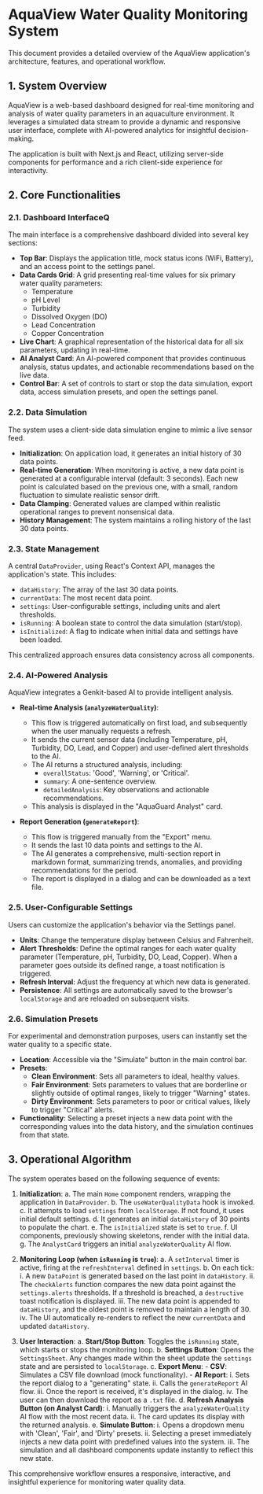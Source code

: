 # AquaView Water Quality Monitoring System

This document provides a detailed overview of the AquaView application's architecture, features, and operational workflow.

## 1. System Overview

AquaView is a web-based dashboard designed for real-time monitoring and analysis of water quality parameters in an aquaculture environment. It leverages a simulated data stream to provide a dynamic and responsive user interface, complete with AI-powered analytics for insightful decision-making.

The application is built with Next.js and React, utilizing server-side components for performance and a rich client-side experience for interactivity.

## 2. Core Functionalities

### 2.1. Dashboard InterfaceQ
The main interface is a comprehensive dashboard divided into several key sections:

-   **Top Bar**: Displays the application title, mock status icons (WiFi, Battery), and an access point to the settings panel.
-   **Data Cards Grid**: A grid presenting real-time values for six primary water quality parameters:
    -   Temperature
    -   pH Level
    -   Turbidity
    -   Dissolved Oxygen (DO)
    -   Lead Concentration
    -   Copper Concentration
-   **Live Chart**: A graphical representation of the historical data for all six parameters, updating in real-time.
-   **AI Analyst Card**: An AI-powered component that provides continuous analysis, status updates, and actionable recommendations based on the live data.
-   **Control Bar**: A set of controls to start or stop the data simulation, export data, access simulation presets, and open the settings panel.

### 2.2. Data Simulation
The system uses a client-side data simulation engine to mimic a live sensor feed.

-   **Initialization**: On application load, it generates an initial history of 30 data points.
-   **Real-time Generation**: When monitoring is active, a new data point is generated at a configurable interval (default: 3 seconds). Each new point is calculated based on the previous one, with a small, random fluctuation to simulate realistic sensor drift.
-   **Data Clamping**: Generated values are clamped within realistic operational ranges to prevent nonsensical data.
-   **History Management**: The system maintains a rolling history of the last 30 data points.

### 2.3. State Management
A central `DataProvider`, using React's Context API, manages the application's state. This includes:

-   `dataHistory`: The array of the last 30 data points.
-   `currentData`: The most recent data point.
-   `settings`: User-configurable settings, including units and alert thresholds.
-   `isRunning`: A boolean state to control the data simulation (start/stop).
-   `isInitialized`: A flag to indicate when initial data and settings have been loaded.

This centralized approach ensures data consistency across all components.

### 2.4. AI-Powered Analysis
AquaView integrates a Genkit-based AI to provide intelligent analysis.

-   **Real-time Analysis (`analyzeWaterQuality`)**:
    -   This flow is triggered automatically on first load, and subsequently when the user manually requests a refresh.
    -   It sends the current sensor data (including Temperature, pH, Turbidity, DO, Lead, and Copper) and user-defined alert thresholds to the AI.
    -   The AI returns a structured analysis, including:
        -   `overallStatus`: 'Good', 'Warning', or 'Critical'.
        -   `summary`: A one-sentence overview.
        -   `detailedAnalysis`: Key observations and actionable recommendations.
    -   This analysis is displayed in the "AquaGuard Analyst" card.

-   **Report Generation (`generateReport`)**:
    -   This flow is triggered manually from the "Export" menu.
    -   It sends the last 10 data points and settings to the AI.
    -   The AI generates a comprehensive, multi-section report in markdown format, summarizing trends, anomalies, and providing recommendations for the period.
    -   The report is displayed in a dialog and can be downloaded as a text file.

### 2.5. User-Configurable Settings
Users can customize the application's behavior via the Settings panel.

-   **Units**: Change the temperature display between Celsius and Fahrenheit.
-   **Alert Thresholds**: Define the optimal ranges for each water quality parameter (Temperature, pH, Turbidity, DO, Lead, Copper). When a parameter goes outside its defined range, a toast notification is triggered.
-   **Refresh Interval**: Adjust the frequency at which new data is generated.
-   **Persistence**: All settings are automatically saved to the browser's `localStorage` and are reloaded on subsequent visits.

### 2.6. Simulation Presets
For experimental and demonstration purposes, users can instantly set the water quality to a specific state.

-   **Location**: Accessible via the "Simulate" button in the main control bar.
-   **Presets**:
    -   **Clean Environment**: Sets all parameters to ideal, healthy values.
    -   **Fair Environment**: Sets parameters to values that are borderline or slightly outside of optimal ranges, likely to trigger "Warning" states.
    -   **Dirty Environment**: Sets parameters to poor or critical values, likely to trigger "Critical" alerts.
-   **Functionality**: Selecting a preset injects a new data point with the corresponding values into the data history, and the simulation continues from that state.

## 3. Operational Algorithm

The system operates based on the following sequence of events:

1.  **Initialization**:
    a. The main `Home` component renders, wrapping the application in `DataProvider`.
    b. The `useWaterQualityData` hook is invoked.
    c. It attempts to load `settings` from `localStorage`. If not found, it uses initial default settings.
    d. It generates an initial `dataHistory` of 30 points to populate the chart.
    e. The `isInitialized` state is set to `true`.
    f. UI components, previously showing skeletons, render with the initial data.
    g. The `AnalystCard` triggers an initial `analyzeWaterQuality` AI flow.

2.  **Monitoring Loop (when `isRunning` is `true`)**:
    a. A `setInterval` timer is active, firing at the `refreshInterval` defined in `settings`.
    b. On each tick:
        i. A new `DataPoint` is generated based on the last point in `dataHistory`.
        ii. The `checkAlerts` function compares the new data point against the `settings.alerts` thresholds. If a threshold is breached, a `destructive` toast notification is displayed.
        iii. The new data point is appended to `dataHistory`, and the oldest point is removed to maintain a length of 30.
        iv. The UI automatically re-renders to reflect the new `currentData` and updated `dataHistory`.

3.  **User Interaction**:
    a. **Start/Stop Button**: Toggles the `isRunning` state, which starts or stops the monitoring loop.
    b. **Settings Button**: Opens the `SettingsSheet`. Any changes made within the sheet update the `settings` state and are persisted to `localStorage`.
    c. **Export Menu**:
        - **CSV**: Simulates a CSV file download (mock functionality).
        - **AI Report**:
            i. Sets the report dialog to a "generating" state.
            ii. Calls the `generateReport` AI flow.
            iii. Once the report is received, it's displayed in the dialog.
            iv. The user can then download the report as a `.txt` file.
    d. **Refresh Analysis Button (on Analyst Card)**:
        i. Manually triggers the `analyzeWaterQuality` AI flow with the most recent data.
        ii. The card updates its display with the returned analysis.
    e. **Simulate Button**:
        i. Opens a dropdown menu with 'Clean', 'Fair', and 'Dirty' presets.
        ii. Selecting a preset immediately injects a new data point with predefined values into the system.
        iii. The simulation and all dashboard components update instantly to reflect this new state.

This comprehensive workflow ensures a responsive, interactive, and insightful experience for monitoring water quality data.
